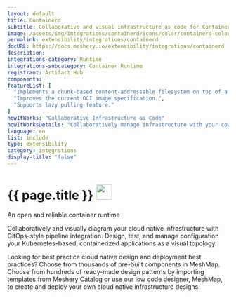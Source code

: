 ```yaml
---
layout: default
title: Containerd
subtitle: Collaborative and visual infrastructure as code for Containerd
image: /assets/img/integrations/containerd/icons/color/containerd-color.svg
permalink: extensibility/integrations/containerd
docURL: https://docs.meshery.io/extensibility/integrations/containerd
description: 
integrations-category: Runtime
integrations-subcategory: Container Runtime
registrant: Artifact Hub
components: 
featureList: [
  "Implements a chunk-based content-addressable filesystem on top of a called RAFS (Registry Acceleration File System) format.",
  "Improves the current OCI image specification.",
  "Supports lazy pulling feature."
]
howItWorks: "Collaborative Infrastructure as Code"
howItWorksDetails: "Collaboratively manage infrastructure with your coworkers synchronously sharing the same designs."
language: en
list: include
type: extensibility
category: integrations
display-title: "false"
---
```

<h1>{{ page.title }} <img src="{{ page.image }}" style="width: 35px; height: 35px;" /></h1>

<p>
An open and reliable container runtime
</p>
<p>
    Collaboratively and visually diagram your cloud native infrastructure with GitOps-style pipeline integration. Design, test, and manage configuration your Kubernetes-based, containerized applications as a visual topology.
</p>
<p>
    Looking for best practice cloud native design and deployment best practices? Choose from thousands of pre-built components in MeshMap. Choose from hundreds of ready-made design patterns by importing templates from Meshery Catalog or use our low code designer, MeshMap, to create and deploy your own cloud native infrastructure designs.
</p>
